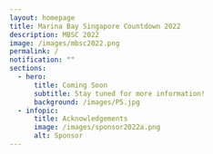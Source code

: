 ```yaml
---
layout: homepage
title: Marina Bay Singapore Countdown 2022
description: MBSC 2022
image: /images/mbsc2022.png
permalink: /
notification: ""
sections:
  - hero:
      title: Coming Soon
      subtitle: Stay tuned for more information!
      background: /images/P5.jpg
  - infopic:
      title: Acknowledgements
      image: /images/sponsor2022a.png
      alt: Sponsor
---
```

